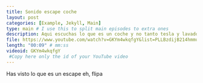 ```yaml
---
title: Sonido escape coche
layout: post
categories: [Example, Jekyll, Main]
type: main # I use this to split main episodes to extra ones
description: Aqui escuchas lo que es un coche y no tanto tesla y lavadoras
file: https://www.youtube.com/watch?v=GKYm4wkqfgY&list=PLLBzdijB214hmmuU5pU0pmNrOQJbN7t7j&index=11 #Link to your .mp3 file
length: "00:09" # mm:ss
videoid: GKYm4wkqfgY
 #Copy here only the id of your YouTube video
---
```


Has visto lo que es un escape eh, flipa